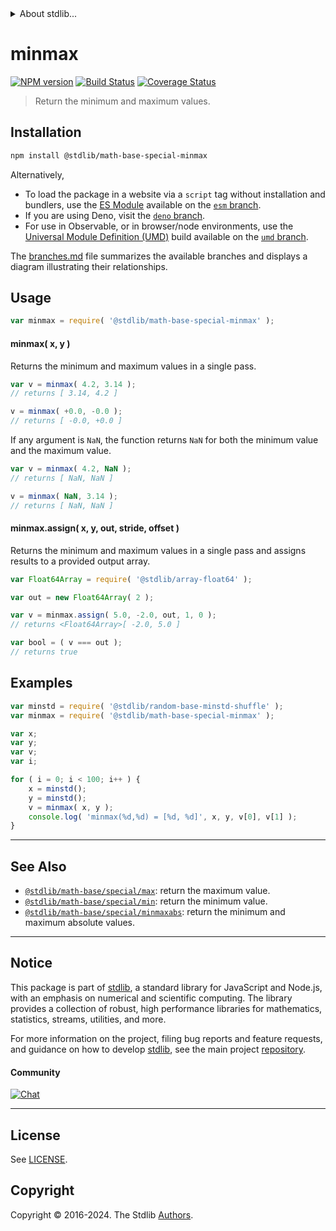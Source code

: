 <!--

@license Apache-2.0

Copyright (c) 2018 The Stdlib Authors.

Licensed under the Apache License, Version 2.0 (the "License");
you may not use this file except in compliance with the License.
You may obtain a copy of the License at

   http://www.apache.org/licenses/LICENSE-2.0

Unless required by applicable law or agreed to in writing, software
distributed under the License is distributed on an "AS IS" BASIS,
WITHOUT WARRANTIES OR CONDITIONS OF ANY KIND, either express or implied.
See the License for the specific language governing permissions and
limitations under the License.

-->


<details>
  <summary>
    About stdlib...
  </summary>
  <p>We believe in a future in which the web is a preferred environment for numerical computation. To help realize this future, we've built stdlib. stdlib is a standard library, with an emphasis on numerical and scientific computation, written in JavaScript (and C) for execution in browsers and in Node.js.</p>
  <p>The library is fully decomposable, being architected in such a way that you can swap out and mix and match APIs and functionality to cater to your exact preferences and use cases.</p>
  <p>When you use stdlib, you can be absolutely certain that you are using the most thorough, rigorous, well-written, studied, documented, tested, measured, and high-quality code out there.</p>
  <p>To join us in bringing numerical computing to the web, get started by checking us out on <a href="https://github.com/stdlib-js/stdlib">GitHub</a>, and please consider <a href="https://opencollective.com/stdlib">financially supporting stdlib</a>. We greatly appreciate your continued support!</p>
</details>

# minmax

[![NPM version][npm-image]][npm-url] [![Build Status][test-image]][test-url] [![Coverage Status][coverage-image]][coverage-url] <!-- [![dependencies][dependencies-image]][dependencies-url] -->

> Return the minimum and maximum values.

<!-- Section to include introductory text. Make sure to keep an empty line after the intro `section` element and another before the `/section` close. -->

<section class="intro">

</section>

<!-- /.intro -->

<!-- Package usage documentation. -->

<section class="installation">

## Installation

```bash
npm install @stdlib/math-base-special-minmax
```

Alternatively,

-   To load the package in a website via a `script` tag without installation and bundlers, use the [ES Module][es-module] available on the [`esm` branch][esm-url].
-   If you are using Deno, visit the [`deno` branch][deno-url].
-   For use in Observable, or in browser/node environments, use the [Universal Module Definition (UMD)][umd] build available on the [`umd` branch][umd-url].

The [branches.md][branches-url] file summarizes the available branches and displays a diagram illustrating their relationships.

</section>

<section class="usage">

## Usage

```javascript
var minmax = require( '@stdlib/math-base-special-minmax' );
```

#### minmax( x, y )

Returns the minimum and maximum values in a single pass.

```javascript
var v = minmax( 4.2, 3.14 );
// returns [ 3.14, 4.2 ]

v = minmax( +0.0, -0.0 );
// returns [ -0.0, +0.0 ]
```

If any argument is `NaN`, the function returns `NaN` for both the minimum value and the maximum value.

```javascript
var v = minmax( 4.2, NaN );
// returns [ NaN, NaN ]

v = minmax( NaN, 3.14 );
// returns [ NaN, NaN ]
```

#### minmax.assign( x, y, out, stride, offset )

Returns the minimum and maximum values in a single pass and assigns results to a provided output array.

```javascript
var Float64Array = require( '@stdlib/array-float64' );

var out = new Float64Array( 2 );

var v = minmax.assign( 5.0, -2.0, out, 1, 0 );
// returns <Float64Array>[ -2.0, 5.0 ]

var bool = ( v === out );
// returns true
```

</section>

<!-- /.usage -->

<!-- Package usage notes. Make sure to keep an empty line after the `section` element and another before the `/section` close. -->

<section class="notes">

</section>

<!-- /.notes -->

<!-- Package usage examples. -->

<section class="examples">

## Examples

<!-- eslint no-undef: "error" -->

```javascript
var minstd = require( '@stdlib/random-base-minstd-shuffle' );
var minmax = require( '@stdlib/math-base-special-minmax' );

var x;
var y;
var v;
var i;

for ( i = 0; i < 100; i++ ) {
    x = minstd();
    y = minstd();
    v = minmax( x, y );
    console.log( 'minmax(%d,%d) = [%d, %d]', x, y, v[0], v[1] );
}
```

</section>

<!-- /.examples -->

<!-- Section to include cited references. If references are included, add a horizontal rule *before* the section. Make sure to keep an empty line after the `section` element and another before the `/section` close. -->

<section class="references">

</section>

<!-- /.references -->

<!-- Section for related `stdlib` packages. Do not manually edit this section, as it is automatically populated. -->

<section class="related">

* * *

## See Also

-   <span class="package-name">[`@stdlib/math-base/special/max`][@stdlib/math/base/special/max]</span><span class="delimiter">: </span><span class="description">return the maximum value.</span>
-   <span class="package-name">[`@stdlib/math-base/special/min`][@stdlib/math/base/special/min]</span><span class="delimiter">: </span><span class="description">return the minimum value.</span>
-   <span class="package-name">[`@stdlib/math-base/special/minmaxabs`][@stdlib/math/base/special/minmaxabs]</span><span class="delimiter">: </span><span class="description">return the minimum and maximum absolute values.</span>

</section>

<!-- /.related -->

<!-- Section for all links. Make sure to keep an empty line after the `section` element and another before the `/section` close. -->


<section class="main-repo" >

* * *

## Notice

This package is part of [stdlib][stdlib], a standard library for JavaScript and Node.js, with an emphasis on numerical and scientific computing. The library provides a collection of robust, high performance libraries for mathematics, statistics, streams, utilities, and more.

For more information on the project, filing bug reports and feature requests, and guidance on how to develop [stdlib][stdlib], see the main project [repository][stdlib].

#### Community

[![Chat][chat-image]][chat-url]

---

## License

See [LICENSE][stdlib-license].


## Copyright

Copyright &copy; 2016-2024. The Stdlib [Authors][stdlib-authors].

</section>

<!-- /.stdlib -->

<!-- Section for all links. Make sure to keep an empty line after the `section` element and another before the `/section` close. -->

<section class="links">

[npm-image]: http://img.shields.io/npm/v/@stdlib/math-base-special-minmax.svg
[npm-url]: https://npmjs.org/package/@stdlib/math-base-special-minmax

[test-image]: https://github.com/stdlib-js/math-base-special-minmax/actions/workflows/test.yml/badge.svg?branch=main
[test-url]: https://github.com/stdlib-js/math-base-special-minmax/actions/workflows/test.yml?query=branch:main

[coverage-image]: https://img.shields.io/codecov/c/github/stdlib-js/math-base-special-minmax/main.svg
[coverage-url]: https://codecov.io/github/stdlib-js/math-base-special-minmax?branch=main

<!--

[dependencies-image]: https://img.shields.io/david/stdlib-js/math-base-special-minmax.svg
[dependencies-url]: https://david-dm.org/stdlib-js/math-base-special-minmax/main

-->

[chat-image]: https://img.shields.io/gitter/room/stdlib-js/stdlib.svg
[chat-url]: https://app.gitter.im/#/room/#stdlib-js_stdlib:gitter.im

[stdlib]: https://github.com/stdlib-js/stdlib

[stdlib-authors]: https://github.com/stdlib-js/stdlib/graphs/contributors

[umd]: https://github.com/umdjs/umd
[es-module]: https://developer.mozilla.org/en-US/docs/Web/JavaScript/Guide/Modules

[deno-url]: https://github.com/stdlib-js/math-base-special-minmax/tree/deno
[umd-url]: https://github.com/stdlib-js/math-base-special-minmax/tree/umd
[esm-url]: https://github.com/stdlib-js/math-base-special-minmax/tree/esm
[branches-url]: https://github.com/stdlib-js/math-base-special-minmax/blob/main/branches.md

[stdlib-license]: https://raw.githubusercontent.com/stdlib-js/math-base-special-minmax/main/LICENSE

<!-- <related-links> -->

[@stdlib/math/base/special/max]: https://github.com/stdlib-js/math-base-special-max

[@stdlib/math/base/special/min]: https://github.com/stdlib-js/math-base-special-min

[@stdlib/math/base/special/minmaxabs]: https://github.com/stdlib-js/math-base-special-minmaxabs

<!-- </related-links> -->

</section>

<!-- /.links -->
